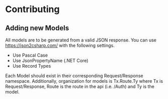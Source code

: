 # Contributing

## Adding new Models
All models are to be generated from a valid JSON response.  You can use https://json2csharp.com/ with the following settings.
* Use Pascal Case
* Use JsonPropertyName (.NET Core)
* Use Record Types 

Each Model should exist in their corresponding Request/Response namespace. Additionally, organization for models is Tx.Route.Ty where Tx is Request/Response, Route is the route in the api (i.e. /Auth) and Ty is the model.